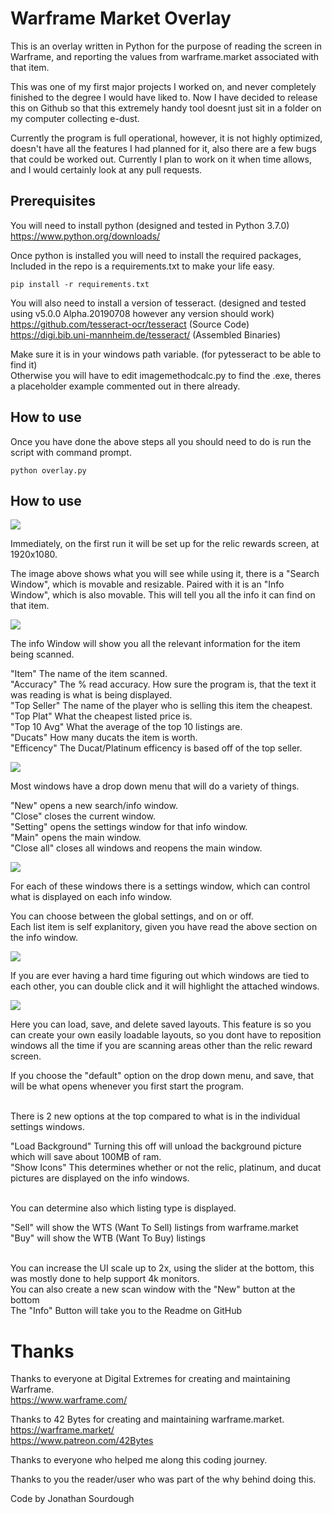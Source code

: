 # Warframe Market Overlay

This is an overlay written in Python for the purpose of reading the screen in Warframe, and reporting the values from warframe.market associated with that item.

This was one of my first major projects I worked on, and never completely finished to the degree I would have liked to. Now I have decided to release this on Github so that this extremely handy tool doesnt just sit in a folder on my computer collecting e-dust.

Currently the program is full operational, however, it is not highly optimized, doesn't have all the features I had planned for it, also there are a few bugs that could be worked out. Currently I plan to work on it when time allows, and I would certainly look at any pull requests.

## Prerequisites

You will need to install python (designed and tested in Python 3.7.0)<br />
https://www.python.org/downloads/

Once python is installed you will need to install the required packages, Included in the repo is a requirements.txt to make your life easy.<br />
```
pip install -r requirements.txt
```


You will also need to install a version of tesseract. (designed and tested using v5.0.0 Alpha.20190708 however any version should work)<br />
https://github.com/tesseract-ocr/tesseract (Source Code)<br />
https://digi.bib.uni-mannheim.de/tesseract/ (Assembled Binaries)

Make sure it is in your windows path variable. (for pytesseract to be able to find it)<br />
Otherwise you will have to edit imagemethodcalc.py to find the .exe, theres a placeholder example commented out in there already.


## How to use

Once you have done the above steps all you should need to do is run the script with command prompt.<br />
```
python overlay.py
```

## How to use

<img src="ReadmeImages/RewardScreen.PNG">

Immediately, on the first run it will be set up for the relic rewards screen, at 1920x1080.

The image above shows what you will see while using it, there is a "Search Window", which is movable and resizable. Paired with it is an "Info Window", which is also movable. This will tell you all the info it can find on that item.

<img src="ReadmeImages/InfoWindow.PNG">

The info Window will show you all the relevant information for the item being scanned.

"Item" The name of the item scanned.<br />
"Accuracy" The % read accuracy. How sure the program is, that the text it was reading is what is being displayed.<br />
"Top Seller" The name of the player who is selling this item the cheapest.<br />
"Top Plat" What the cheapest listed price is.<br />
"Top 10 Avg" What the average of the top 10 listings are.<br />
"Ducats" How many ducats the item is worth.<br />
"Efficency" The Ducat/Platinum efficency is based off of the top seller.

<img src="ReadmeImages/DropDown.PNG">

Most windows have a drop down menu that will do a variety of things.

"New" opens a new search/info window.<br />
"Close" closes the current window.<br />
"Setting" opens the settings window for that info window.<br />
"Main" opens the main window.<br />
"Close all" closes all windows and reopens the main window.

<img src="ReadmeImages/Settings.PNG">

For each of these windows there is a settings window, which can control what is displayed on each info window.

You can choose between the global settings, and on or off.<br />
Each list item is self explanitory, given you have read the above section on the info window.

<img src="ReadmeImages/Highlight.PNG">

If you are ever having a hard time figuring out which windows are tied to each other, you can double click and it will highlight the attached windows.

<img src="ReadmeImages/GlobalSettings.PNG">

Here you can load, save, and delete saved layouts. This feature is so you can create your own easily loadable layouts, so you dont have to reposition windows all the time if you are scanning areas other than the relic reward screen.

If you choose the "default" option on the drop down menu, and save, that will be what opens whenever you first start the program.

<br/>
There is 2 new options at the top compared to what is in the individual settings windows.

"Load Background" Turning this off will unload the background picture which will save about 100MB of ram.<br />
"Show Icons" This determines whether or not the relic, platinum, and ducat pictures are displayed on the info windows.

<br/>
You can determine also which listing type is displayed.

"Sell" will show the WTS (Want To Sell) listings from warframe.market<br />
"Buy" will show the WTB (Want To Buy) listings

<br/>
You can increase the UI scale up to 2x, using the slider at the bottom, this was mostly done to help support 4k monitors.

<br/>
You can also create a new scan window with the "New" button at the bottom<br/>
The "Info" Button will take you to the Readme on GitHub

# Thanks

Thanks to everyone at Digital Extremes for creating and maintaining Warframe.<br />
https://www.warframe.com/

Thanks to 42 Bytes for creating and maintaining warframe.market.<br />
https://warframe.market/<br />
https://www.patreon.com/42Bytes


Thanks to everyone who helped me along this coding journey.

Thanks to you the reader/user who was part of the why behind doing this.

Code by Jonathan Sourdough
